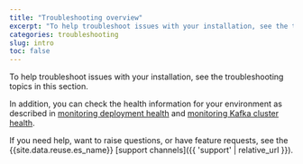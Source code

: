```yaml
---
title: "Troubleshooting overview"
excerpt: "To help troubleshoot issues with your installation, see the troubleshooting topics in this section."
categories: troubleshooting
slug: intro
toc: false
---
```


To help troubleshoot issues with your installation, see the troubleshooting topics in this section.

In addition, you can check the health information for your environment as described in [monitoring deployment health](../../administering/deployment-health/) and [monitoring Kafka cluster health](../../administering/cluster-health/).

If you need help, want to raise questions, or have feature requests, see the {{site.data.reuse.es_name}} [support channels]({{ 'support' | relative_url }}).
